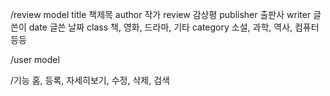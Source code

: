 /review model
title   책제목
author  작가
review  감상평
publisher   출판사
writer  글쓴이
date    글쓴 날짜
class   책, 영화, 드라마, 기타
category    소설, 과학, 역사, 컴퓨터 등등

/user model

/기능
홈, 등록, 자세히보기, 수정, 삭제, 검색